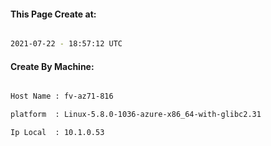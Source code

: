 
   
#### This Page Create at:

```bash

2021-07-22 - 18:57:12 UTC

```

#### Create By Machine:

```bash

Host Name : fv-az71-816

platform  : Linux-5.8.0-1036-azure-x86_64-with-glibc2.31

Ip Local  : 10.1.0.53

```

